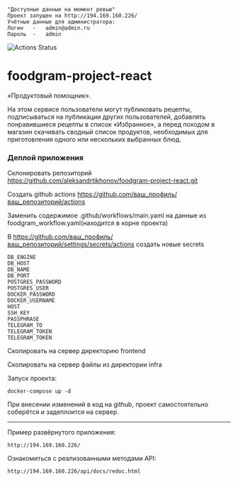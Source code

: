 ```shell
"Доступные данные на момент ревью"
Проект запущен на http://194.169.160.226/
Учётные данные для администратора:
Логин   -   admin@admin.ru
Пароль  -   admin
```

![Actions Status](https://github.com/aleksandrtikhonov/foodgram-project-react/actions/workflows/main.yml/badge.svg)

# foodgram-project-react
 «Продуктовый помощник».
 
На этом сервисе пользователи могут публиковать рецепты, подписываться на публикации других пользователей, добавлять понравившиеся рецепты в список «Избранное», а перед походом в магазин скачивать сводный список продуктов, необходимых для приготовления одного или нескольких выбранных блюд.
 
### Деплой приложения
Склонировать репозиторий https://github.com/aleksandrtikhonov/foodgram-project-react.git

Создать github actions https://github.com/ваш_профиль/ваш_репозиторий/actions

Заменить содержимое .github/workflows/main.yaml на данные из foodgram_workflow.yaml(находится в корне проекта)

В https://github.com/ваш_профиль/ваш_репозиторий/settings/secrets/actions создать новые secrets

```shell
DB_ENGINE
DB_HOST
DB_NAME
DB_PORT
POSTGRES_PASSWORD
POSTGRES_USER
DOCKER_PASSWORD
DOCKER_USERNAME
HOST
SSH_KEY
PASSPHRASE
TELEGRAM_TO
TELEGRAM_TOKEN
TELEGRAM_TOKEN
```

Скопировать на сервер директорию frontend

Скопировать на сервер файлы из директории infra

Запуск проекта:

```shell
docker-compose up -d
```

При внесении изменений в код на github, проект самостоятельно соберётся и задеплоится на сервер.
_______________________________________________________________
Пример развёрнутого приложения:

```shell
http://194.169.160.226/
```

Ознакомиться с реализованными методами API:
```shell
http://194.169.160.226/api/docs/redoc.html
```
